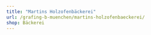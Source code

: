 ```yaml
---
title: "Martins Holzofenbäckerei"
url: /grafing-b-muenchen/martins-holzofenbaeckerei/
shop: Bäckerei
---
```

